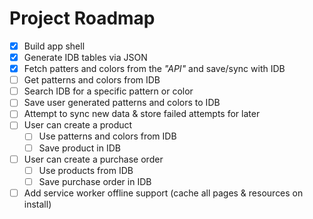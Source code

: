 # Project Roadmap

- [x] Build app shell
- [x] Generate IDB tables via JSON
- [x] Fetch patters and colors from the *"API"* and save/sync with IDB
- [ ] Get patterns and colors from IDB
- [ ] Search IDB for a specific pattern or color
- [ ] Save user generated patterns and colors to IDB
- [ ] Attempt to sync new data & store failed attempts for later
- [ ] User can create a product
    - [ ] Use patterns and colors from IDB
    - [ ] Save product in IDB
- [ ] User can create a purchase order
    - [ ] Use products from IDB
    - [ ] Save purchase order in IDB
- [ ] Add service worker offline support (cache all pages & resources on install)
